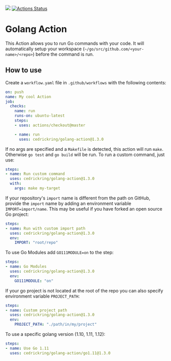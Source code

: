 [![](https://img.shields.io/github/release/cedrickring/golang-action.svg)](https://github.com/cedrickring/golang-action/releases/latest) [![Actions Status](https://wdp9fww0r9.execute-api.us-west-2.amazonaws.com/production/badge/cedrickring/golang-action)](https://wdp9fww0r9.execute-api.us-west-2.amazonaws.com/production/results/cedrickring/golang-action)
# Golang Action

This Action allows you to run Go commands with your code. It will automatically setup your workspace (`~/go/src/github.com/<your-name>/<repo>`) before the command is run.

## How to use

Create a `workflow.yaml` file in `.github/workflows` with the following contents:
```yaml
on: push
name: My cool Action
job:
  checks:
    name: run
    runs-on: ubuntu-latest
    steps:
    - uses: actions/checkout@master

    - name: run
      uses: cedrickring/golang-action@1.3.0
```


If no args are specified and a `Makefile` is detected, this action will run `make`. Otherwise `go test` and `go build` will be run.
To run a custom command, just use:
```yaml
steps:
- name: Run custom command
  uses: cedrickring/golang-action@1.3.0
  with:
    args: make my-target
```

If your repository's `import` name is different from the path on GitHub,
provide the `import` name by adding an environment variable
`IMPORT=import/name`.  This may be useful if you have forked an open
source Go project:
```yaml
steps:
- name: Run with custom import path
  uses: cedrickring/golang-action@1.3.0
  env:
    IMPORT: "root/repo"
```


To use Go Modules add `GO111MODULE=on` to the step:
```yaml
steps:
- name: Go Modules
  uses: cedrickring/golang-action@1.3.0
  env:
    GO111MODULE: "on"
```


If your go project is not located at the root of the repo you can also specify environment variable `PROJECT_PATH`:
```yaml
steps:
- name: Custom project path
  uses: cedrickring/golang-action@1.3.0
  env:
    PROJECT_PATH: "./path/in/my/project"
```

To use a specific golang version (1.10, 1.11, 1.12):
```yaml
steps:
- name: Use Go 1.11
  uses: cedrickring/golang-action/go1.11@1.3.0
```

